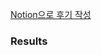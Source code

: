 [Notion으로 후기 작성](https://cheddar-fur-68b.notion.site/da8a1067fd354f54a03149025c2e5e99?pvs=4)

<h3>Results</h3>
<img src="/contents/outputs/output.png" alt="output image" title="Output Image" style="width:500px;height:600px>
